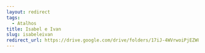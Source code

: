 ```yaml
---
layout: redirect
tags:
  - Atalhos
title: Isabel e Ivan
slug: isabeleivan
redirect_url: https://drive.google.com/drive/folders/17iJ-4WVrwoiPjEZW8XXF6ZXSzJpW-O8P?usp=drive_link
---
```

